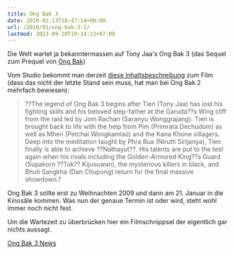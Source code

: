 ```yaml
---
title: Ong Bak 3
date: 2010-01-13T18:47:14+00:00
url: /2010/01/ong-bak-3-2/
lastmod: 2023-09-10T19:14:13+07:00
---
```

Die Welt wartet ja bekanntermassen auf Tony Jaa's Ong Bak 3 (das Sequel zum Prequel von [Ong Bak][1])

Vom Studio bekommt man derzeit [diese Inhaltsbeschreibung][2] zum Film (dass das nicht der letzte Stand sein muss, hat man bei Ong Bak 2 mehrfach bewiesen):

> ??The legend of Ong Bak 3 begins after Tien (Tony Jaa) has lost his fighting skills and his beloved step-father at the Garuda??s Wing cliff from the raid led by Jom Rachan (Saranyu Wonggrajang). Tien is brought back to life with the help from Pim (Primrata Dechudom) as well as Mhen (Petchai Wongkamlao) and the Kana Khone villagers. Deep into the meditation taught by Phra Bua (Nirutti Sirijanya), Tien finally is able to achieve ??Nathayut??. His talents are put to the test again when his rivals including the Golden-Armored King??s Guard (Supakorn ??Tok?? Kijusuwan), the mysterious killers in black, and Bhuti Sangkha (Dan Chupong) return for the final massive showdown.?

Ong Bak 3 sollte erst zu Weihnachten 2009 und dann am 21. Januar in die Kinosäle kommen. Was nun der genaue Termin ist oder wird, steht wohl immer noch nicht fest.

Um die Wartezeit zu überbrücken hier ein Filmschnippsel der eigentlich gar nichts aussagt.

<div class="media video">
  <a href="http://www.youtube.com/watch?v=OdCAZ4HreKI" class="video">Ong Bak 3 News</a>
</div>

 [1]: http://www.imdb.com/title/tt0368909/
 [2]: http://twitchfilm.net/news/2009/11/afm-09-fresh-art-and-plot-details-from-tony-jaas-ong-bak-3.php
